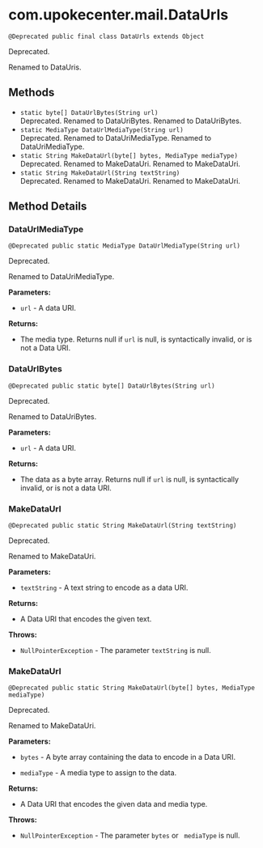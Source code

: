 # com.upokecenter.mail.DataUrls

    @Deprecated public final class DataUrls extends Object

Deprecated.
<div class='deprecationComment'>Renamed to DataUris.</div>

## Methods

* `static byte[] DataUrlBytes​(String url)`<br>
 Deprecated.
Renamed to DataUriBytes.
 Renamed to DataUriBytes.
* `static MediaType DataUrlMediaType​(String url)`<br>
 Deprecated.
Renamed to DataUriMediaType.
 Renamed to DataUriMediaType.
* `static String MakeDataUrl​(byte[] bytes,
           MediaType mediaType)`<br>
 Deprecated.
Renamed to MakeDataUri.
 Renamed to MakeDataUri.
* `static String MakeDataUrl​(String textString)`<br>
 Deprecated.
Renamed to MakeDataUri.
 Renamed to MakeDataUri.

## Method Details

### DataUrlMediaType
    @Deprecated public static MediaType DataUrlMediaType​(String url)
Deprecated.
<div class='deprecationComment'>Renamed to DataUriMediaType.</div>

**Parameters:**

* <code>url</code> - A data URI.

**Returns:**

* The media type. Returns null if <code>url</code> is null, is
 syntactically invalid, or is not a Data URI.

### DataUrlBytes
    @Deprecated public static byte[] DataUrlBytes​(String url)
Deprecated.
<div class='deprecationComment'>Renamed to DataUriBytes.</div>

**Parameters:**

* <code>url</code> - A data URI.

**Returns:**

* The data as a byte array. Returns null if <code>url</code> is null, is
 syntactically invalid, or is not a data URI.

### MakeDataUrl
    @Deprecated public static String MakeDataUrl​(String textString)
Deprecated.
<div class='deprecationComment'>Renamed to MakeDataUri.</div>

**Parameters:**

* <code>textString</code> - A text string to encode as a data URI.

**Returns:**

* A Data URI that encodes the given text.

**Throws:**

* <code>NullPointerException</code> - The parameter <code>textString</code> is
 null.

### MakeDataUrl
    @Deprecated public static String MakeDataUrl​(byte[] bytes, MediaType mediaType)
Deprecated.
<div class='deprecationComment'>Renamed to MakeDataUri.</div>

**Parameters:**

* <code>bytes</code> - A byte array containing the data to encode in a Data URI.

* <code>mediaType</code> - A media type to assign to the data.

**Returns:**

* A Data URI that encodes the given data and media type.

**Throws:**

* <code>NullPointerException</code> - The parameter <code>bytes</code> or <code>
 mediaType</code> is null.

